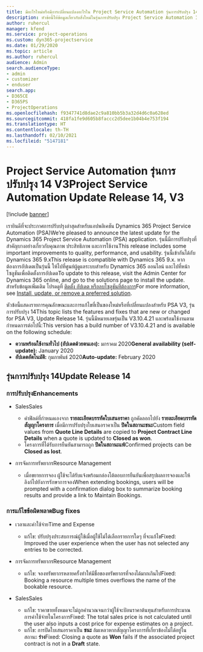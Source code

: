```yaml
---
title: มีอะไรใหม่หรือมีการเปลี่ยนแปลงอะไรใน Project Service Automation รุ่นการปรับปรุง 14 V3
description: หัวข้อนี้ให้ข้อมูลเกี่ยวกับสิ่งใหม่ในรุ่นการปรับปรุง Project Service Automation 14 V3
author: ruhercul
manager: kfend
ms.service: project-operations
ms.custom: dyn365-projectservice
ms.date: 01/29/2020
ms.topic: article
ms.author: ruhercul
audience: Admin
search.audienceType:
- admin
- customizer
- enduser
search.app:
- D365CE
- D365PS
- ProjectOperations
ms.openlocfilehash: f9347741d8dae2c9a810bb5b3a32d4d6c0a628ed
ms.sourcegitcommit: 418fa1fe9d605b8faccc2d5dee1b04b4e753f194
ms.translationtype: HT
ms.contentlocale: th-TH
ms.lasthandoff: 02/10/2021
ms.locfileid: "5147181"
---
```

# <a name="project-service-automation-update-release-14-v3"></a><span data-ttu-id="626fd-103">Project Service Automation รุ่นการปรับปรุง 14 V3</span><span class="sxs-lookup"><span data-stu-id="626fd-103">Project Service Automation Update Release 14, V3</span></span>

[!include [banner](../includes/psa-now-project-operations.md)]

<span data-ttu-id="626fd-104">เรายินดีที่จะประกาศการปรับปรุงล่าสุดสำหรับแอปพลิเคชัน Dynamics 365 Project Service Automation (PSA)</span><span class="sxs-lookup"><span data-stu-id="626fd-104">We’re pleased to announce the latest update for the Dynamics 365 Project Service Automation (PSA) application.</span></span> <span data-ttu-id="626fd-105">รุ่นนี้มีการปรับปรุงที่สำคัญบางอย่างเกี่ยวกับคุณภาพ ประสิทธิภาพ และการใช้งาน</span><span class="sxs-lookup"><span data-stu-id="626fd-105">This release includes some important improvements to quality, performance, and usability.</span></span> <span data-ttu-id="626fd-106">รุ่นนี้เข้ากันได้กับ Dynamics 365 9.x</span><span class="sxs-lookup"><span data-stu-id="626fd-106">This release is compatible with Dynamics 365 9.x.</span></span> <span data-ttu-id="626fd-107">หากต้องการอัปเดตเป็นรุ่นนี้ ให้ไปที่ศูนย์ผู้ดูแลระบบสำหรับ Dynamics 365 ออนไลน์ และไปที่หน้าโซลูชันเพื่อติดตั้งการอัปเดต</span><span class="sxs-lookup"><span data-stu-id="626fd-107">To update to this release, visit the Admin Center for Dynamics 365 online, and go to the solutions page to install the update.</span></span> <span data-ttu-id="626fd-108">สำหรับข้อมูลเพิ่มเติม โปรดดูที่ [ติดตั้ง อัปเดต หรือลบโซลูชันที่ต้องการ](https://docs.microsoft.com/power-platform/admin/install-remove-preferred-solution)</span><span class="sxs-lookup"><span data-stu-id="626fd-108">For more information, see [Install, update, or remove a preferred solution](https://docs.microsoft.com/power-platform/admin/install-remove-preferred-solution).</span></span>

<span data-ttu-id="626fd-109">หัวข้อนี้แสดงรายการคุณลักษณะและการแก้ไขที่เป็นของใหม่หรือที่เปลี่ยนแปลงสำหรับ PSA V3, รุ่นการปรับปรุง 14</span><span class="sxs-lookup"><span data-stu-id="626fd-109">This topic lists the features and fixes that are new or changed for PSA V3, Update Release 14.</span></span> <span data-ttu-id="626fd-110">รุ่นนี้มีหมายเลขรุ่นเป็น V3.10.4.21 และพร้อมใช้งานตามกำหนดการต่อไปนี้:</span><span class="sxs-lookup"><span data-stu-id="626fd-110">This version has a build number of V3.10.4.21 and is available on the following schedule:</span></span>

- <span data-ttu-id="626fd-111">**ความพร้อมใช้งานทั่วไป (อัปเดตด้วยตนเอง):** มกราคม 2020</span><span class="sxs-lookup"><span data-stu-id="626fd-111">**General availability (self-update):** January 2020</span></span>
- <span data-ttu-id="626fd-112">**อัปเดตอัตโนมัติ:** กุมภาพันธ์ 2020</span><span class="sxs-lookup"><span data-stu-id="626fd-112">**Auto-update:** February 2020</span></span>

## <a name="update-release-14"></a><span data-ttu-id="626fd-113">รุ่นการปรับปรุง 14</span><span class="sxs-lookup"><span data-stu-id="626fd-113">Update Release 14</span></span>

### <a name="enhancements"></a><span data-ttu-id="626fd-114">การปรับปรุง</span><span class="sxs-lookup"><span data-stu-id="626fd-114">Enhancements</span></span>

- <span data-ttu-id="626fd-115">Sales</span><span class="sxs-lookup"><span data-stu-id="626fd-115">Sales</span></span>

     - <span data-ttu-id="626fd-116">ค่าฟิลด์ที่กำหนดเองจาก **รายละเอียดบรรทัดใบเสนอราคา** ถูกคัดลอกไปยัง **รายละเอียดบรรทัดสัญญาโครงการ** เมื่อมีการปรับปรุงใบเสนอราคาเป็น **ปิดในสถานะชนะ**</span><span class="sxs-lookup"><span data-stu-id="626fd-116">Custom field values from **Quote Line Details** are copied to **Project Contract Line Details** when a quote is updated to **Closed as won**.</span></span>
     - <span data-ttu-id="626fd-117">โครงการที่ได้รับการยืนยันสามารถถูก **ปิดในสถานะแพ้**</span><span class="sxs-lookup"><span data-stu-id="626fd-117">Confirmed projects can be **Closed as lost**.</span></span>

- <span data-ttu-id="626fd-118">การจัดการทรัพยากร</span><span class="sxs-lookup"><span data-stu-id="626fd-118">Resource Management</span></span>

     - <span data-ttu-id="626fd-119">เมื่อขยายการจอง ผู้ใช้จะได้รับแจ้งพร้อมกล่องโต้ตอบการยืนยันเพื่อสรุปผลการจองและให้ลิงก์ไปยังการรักษาการจอง</span><span class="sxs-lookup"><span data-stu-id="626fd-119">When extending bookings, users will be prompted with a confirmation dialog box to summarize booking results and provide a link to Maintain Bookings.</span></span>


### <a name="bug-fixes"></a><span data-ttu-id="626fd-120">การแก้ไขข้อผิดพลาด</span><span class="sxs-lookup"><span data-stu-id="626fd-120">Bug fixes</span></span>

- <span data-ttu-id="626fd-121">เวลาและค่าใช้จ่าย</span><span class="sxs-lookup"><span data-stu-id="626fd-121">Time and Expense</span></span>

     - <span data-ttu-id="626fd-122">แก้ไข: ปรับปรุงประสบการณ์ผู้ใช้เมื่อผู้ใช้ไม่ได้เลือกรายการใดๆ ที่จะแก้ไข</span><span class="sxs-lookup"><span data-stu-id="626fd-122">Fixed: Improved the user experience when the user has not selected any entries to be corrected.</span></span>

- <span data-ttu-id="626fd-123">การจัดการทรัพยากร</span><span class="sxs-lookup"><span data-stu-id="626fd-123">Resource Management</span></span>

     - <span data-ttu-id="626fd-124">แก้ไข: จองทรัพยากรหลายครั้งทำให้มีชื่อของทรัพยากรที่จองได้มากเกินไป</span><span class="sxs-lookup"><span data-stu-id="626fd-124">Fixed: Booking a resource multiple times overflows the name of the bookable resource.</span></span>

- <span data-ttu-id="626fd-125">Sales</span><span class="sxs-lookup"><span data-stu-id="626fd-125">Sales</span></span>

     - <span data-ttu-id="626fd-126">แก้ไข: ราคาขายทั้งหมดจะไม่ถูกคำนวณจนกว่าผู้ใช้จะป้อนราคาต้นทุนสำหรับการประมาณการค่าใช้จ่ายในโครงการ</span><span class="sxs-lookup"><span data-stu-id="626fd-126">Fixed: The total sales price is not calculated until the user also inputs a cost price for expense estimates on a project.</span></span>
     - <span data-ttu-id="626fd-127">แก้ไข: การปิดใบเสนอราคาเป็น **ชนะ** ล้มเหลวหากสัญญาโครงการที่เกี่ยวข้องไม่ได้อยู่ในสถานะ **ร่าง**</span><span class="sxs-lookup"><span data-stu-id="626fd-127">Fixed: Closing a quote as **Won** fails if the associated project contract is not in a **Draft** state.</span></span>

